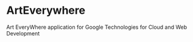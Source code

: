 ArtEverywhere
=============

Art EveryWhere application for Google Technologies for Cloud and Web Development
